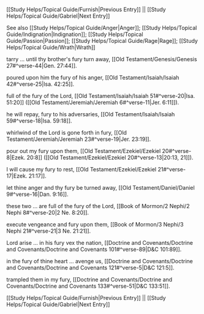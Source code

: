 [[Study Helps/Topical Guide/Furnish|Previous Entry]]  ||  [[Study Helps/Topical Guide/Gabriel|Next Entry]]

 See also [[Study Helps/Topical Guide/Anger|Anger]]; [[Study Helps/Topical Guide/Indignation|Indignation]]; [[Study Helps/Topical Guide/Passion|Passion]]; [[Study Helps/Topical Guide/Rage|Rage]]; [[Study Helps/Topical Guide/Wrath|Wrath]]

 tarry ... until thy brother's fury turn away, [[Old Testament/Genesis/Genesis 27#^verse-44|Gen. 27:44]].

 poured upon him the fury of his anger, [[Old Testament/Isaiah/Isaiah 42#^verse-25|Isa. 42:25]].

 full of the fury of the Lord, [[Old Testament/Isaiah/Isaiah 51#^verse-20|Isa. 51:20]] ([[Old Testament/Jeremiah/Jeremiah 6#^verse-11|Jer. 6:11]]).

 he will repay, fury to his adversaries, [[Old Testament/Isaiah/Isaiah 59#^verse-18|Isa. 59:18]].

 whirlwind of the Lord is gone forth in fury, [[Old Testament/Jeremiah/Jeremiah 23#^verse-19|Jer. 23:19]].

 pour out my fury upon them, [[Old Testament/Ezekiel/Ezekiel 20#^verse-8|Ezek. 20:8]] ([[Old Testament/Ezekiel/Ezekiel 20#^verse-13|20:13, 21]]).

 I will cause my fury to rest, [[Old Testament/Ezekiel/Ezekiel 21#^verse-17|Ezek. 21:17]].

 let thine anger and thy fury be turned away, [[Old Testament/Daniel/Daniel 9#^verse-16|Dan. 9:16]].

 these two ... are full of the fury of the Lord, [[Book of Mormon/2 Nephi/2 Nephi 8#^verse-20|2 Ne. 8:20]].

 execute vengeance and fury upon them, [[Book of Mormon/3 Nephi/3 Nephi 21#^verse-21|3 Ne. 21:21]].

 Lord arise ... in his fury vex the nation, [[Doctrine and Covenants/Doctrine and Covenants/Doctrine and Covenants 101#^verse-89|D&C 101:89]].

 in the fury of thine heart ... avenge us, [[Doctrine and Covenants/Doctrine and Covenants/Doctrine and Covenants 121#^verse-5|D&C 121:5]].

 trampled them in my fury, [[Doctrine and Covenants/Doctrine and Covenants/Doctrine and Covenants 133#^verse-51|D&C 133:51]].

[[Study Helps/Topical Guide/Furnish|Previous Entry]]  ||  [[Study Helps/Topical Guide/Gabriel|Next Entry]]